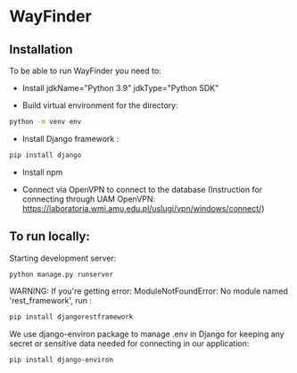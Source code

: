 # WayFinder

## Installation

To be able to run WayFinder you need to:

- Install jdkName="Python 3.9" jdkType="Python SDK"

- Build virtual environment for the directory:
```bash
python -m venv env
```

- Install Django framework :
```bash
pip install django
```
- Install npm

- Connect via OpenVPN to connect to the database (Instruction for connecting through UAM OpenVPN: https://laboratoria.wmi.amu.edu.pl/uslugi/vpn/windows/connect/)

## To run locally:

Starting development server: 
```bash
python manage.py runserver
```

WARNING:
If you're getting error: ModuleNotFoundError: No module named 'rest_framework', run :

```bash
pip install djangorestframework
```


We use django-environ package to manage .env in Django for keeping any secret or sensitive data needed for connecting in our application:
```bash
pip install django-environ
```